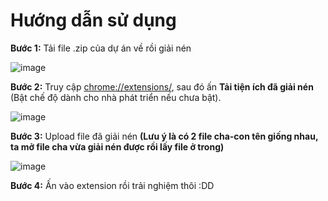 # Hướng dẫn sử dụng
**Bước 1:** Tải file .zip của dự án về rồi giải nén

![image](https://github.com/user-attachments/assets/f0ff90f2-c080-4916-a59e-ad60cf496467)

**Bước 2:** Truy cập [chrome://extensions/](chrome://extensions/), sau đó ấn **Tải tiện ích đã giải nén** (Bật chế độ dành cho nhà phát triển nếu chưa bật).

![image](https://github.com/user-attachments/assets/6ada68f5-d9d3-4d80-9b5a-015caf181236)

**Bước 3:** Upload file đã giải nén **(Lưu ý là có 2 file cha-con tên giống nhau, ta mở file cha vừa giải nén được rồi lấy file ở trong)**

![image](https://github.com/user-attachments/assets/3b45485e-4d8f-4968-b8be-08e1514e7e61)

**Bước 4:** Ấn vào extension rồi trải nghiệm thôi :DD
